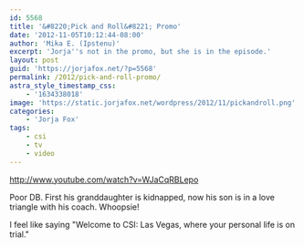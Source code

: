 ```yaml
---
id: 5568
title: '&#8220;Pick and Roll&#8221; Promo'
date: '2012-11-05T10:12:44-08:00'
author: 'Mika E. (Ipstenu)'
excerpt: 'Jorja''s not in the promo, but she is in the episode.'
layout: post
guid: 'https://jorjafox.net/?p=5568'
permalink: /2012/pick-and-roll-promo/
astra_style_timestamp_css:
    - '1634338018'
image: 'https://static.jorjafox.net/wordpress/2012/11/pickandroll.png'
categories:
    - 'Jorja Fox'
tags:
    - csi
    - tv
    - video
---
```


http://www.youtube.com/watch?v=WJaCqRBLepo

Poor DB. First his granddaughter is kidnapped, now his son is in a love triangle with his coach. Whoopsie!

I feel like saying "Welcome to CSI: Las Vegas, where your personal life is on trial."